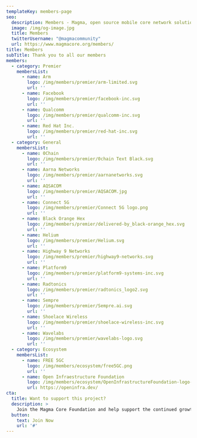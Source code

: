 ```yaml
---
templateKey: members-page
seo:
  description: Members - Magma, open source mobile core network solution
  image: /img/og-image.jpg
  title: Members
  twitterUsername: "@magmacommunity"
  url: https://www.magmacore.org/members/
title: Members
subTitle: Thank you to all our members
members:
  - category: Premier
    membersList:
      - name: Arm
        logo: /img/members/premier/arm-limited.svg
        url: ''
      - name: Facebook
        logo: /img/members/premier/facebook-inc.svg
        url: ''
      - name: Qualcomm
        logo: /img/members/premier/qualcomm-inc.svg
        url: ''
      - name: Red Hat Inc.
        logo: /img/members/premier/red-hat-inc.svg
        url: ''  
  - category: General
    membersList:
      - name: 0Chain
        logo: /img/members/premier/0chain Text Black.svg
        url: ''      
      - name: Aarna Networks
        logo: /img/members/premier/aarnanetworks.svg
        url: ''
      - name: AQSACOM
        logo: /img/members/premier/AQSACOM.jpg
        url: ''
      - name: Connect 5G
        logo: /img/members/premier/Connect 5G logo.png
        url: ''
      - name: Black Orange Hex
        logo: /img/members/premier/delivered-by_black-orange_hex.svg
        url: ''
      - name: Helium
        logo: /img/members/premier/Helium.svg
        url: ''
      - name: Highway 9 Networks
        logo: /img/members/premier/highway9-networks.svg
        url: ''
      - name: Platform9
        logo: /img/members/premier/platform9-systems-inc.svg
        url: ''
      - name: Radtonics
        logo: /img/members/premier/radtonics_logo2.svg
        url: ''
      - name: Sempre
        logo: /img/members/premier/Sempre.ai.svg
        url: ''
      - name: Shoelace Wireless
        logo: /img/members/premier/shoelace-wireless-inc.svg
        url: ''
      - name: Wavelabs
        logo: /img/members/premier/wavelabs-logo.svg
        url: ''
  - category: Ecosystem
    membersList:
      - name: FREE 5GC
        logo: /img/members/ecosystem/free5GC.png
        url: ''  
      - name: Open Infraestructure Foundation
        logo: /img/members/ecosystem/OpenInfrastructureFoundation-logo-RGB-horiz2.svg
        url: https://openinfra.dev/
cta:
  title: Want to support this project?
  description: >
    Join the Magma Core Foundation and help support the continued growth of the Magma project. 
  button:
    text: Join Now
    url: '#'
---
```

